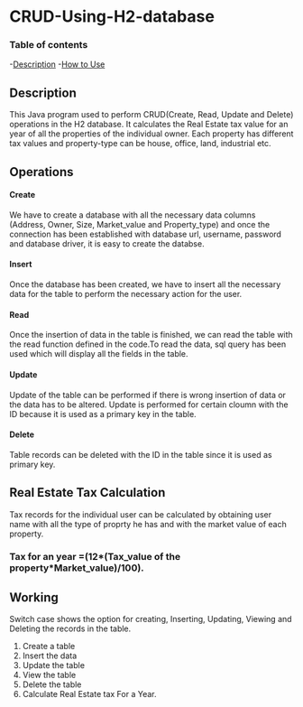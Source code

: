 # CRUD-Using-H2-database

### Table of contents
-[Description](#description)
-[How to Use](#how-to-use)

## Description
This Java program used to perform CRUD(Create, Read, Update and Delete) operations in the H2 database. It calculates the Real Estate tax value for an year of all the properties of the individual owner.
Each property has different tax values and property-type can be house, office, land, industrial etc. 

## Operations

#### Create
We have to create a database with all the necessary data columns (Address, Owner, Size, Market_value and Property_type) and once the connection has been established with database url, username, password and 
database driver, it is easy to create the databse.

#### Insert
Once the database has been created, we have to insert all the necessary data for the table to perform the necessary action for the user.

#### Read
Once the insertion of data in the table is finished, we can read the table with the read function defined in the code.To read the data, sql query has been used which will display all the fields in the table.

#### Update
Update of the table can be performed if there is wrong insertion of data or the data has to be altered. Update is performed for certain cloumn with the ID because it is used as a primary key in the table.

#### Delete
Table records can be deleted with the ID in the table since it is used as primary key.

## Real Estate Tax Calculation
Tax records for the individual user can be calculated by obtaining user name with all the type of proprty he has and with the market value of each property.
### Tax for an year =(12*(Tax_value of the property*Market_value)/100). 

## Working 
Switch case shows the option for creating, Inserting, Updating, Viewing and Deleting the records in the table.
1. Create a table
2. Insert the data 
3. Update the table
4. View the table
5. Delete the table
6. Calculate Real Estate tax For a Year.
